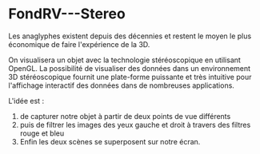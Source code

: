 # FondRV---Stereo

Les anaglyphes existent depuis des décennies et restent le moyen le plus économique de faire l'expérience de la 3D. 

On visualisera un objet avec la technologie stéréoscopique en utilisant OpenGL. 
La possibilité de visualiser des données dans un environnement 3D stéréoscopique fournit une plate-forme puissante et très intuitive pour l'affichage interactif des données 
dans de nombreuses applications.

L'idée est :
1. de capturer notre objet à partir de deux points de vue différents
2. puis de filtrer les images des yeux gauche et droit à travers des filtres rouge et bleu
3. Enfin les deux scènes se superposent sur notre écran.
